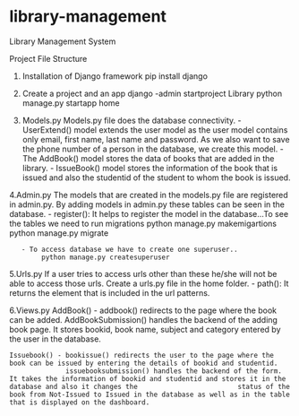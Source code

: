 # library-management
Library Management System

Project File Structure


1. Installation of Django framework
    pip install django
    
2. Create a project and an app
    django -admin startproject Library
    python manage.py startapp home
 
3. Models.py
    Models.py file does the database connectivity.
        - UserExtend() model extends the user model as the user model contains only email, first name, last name and password. As we also want to save the phone number of a               person in the database, we create this model.
        - The AddBook() model stores the data of books that are added in the library.
        - IssueBook() model stores the information of the book that is issued and also the studentid of the student to whom the book is issued.
    

 4.Admin.py
    The models that are created in the models.py file are registered in admin.py. By adding models in admin.py these tables can be seen in the database.
       -  register(): It helps to register the model in the database...To see the tables we need to run migrations
            python manage.py makemigartions
            python manage.py migrate
            
       - To access database we have to create one superuser..
            python manage.py createsuperuser

 5.Urls.py
    If a user tries to access urls other than these he/she will not be able to access those urls. Create a urls.py file in the home folder.
        -  path(): It returns the element that is included in the url patterns.
        
 6.Views.py
    AddBook() - addbook() redirects to the page where the book can be added.
                AddBookSubmission() handles the backend of the adding book page. It stores bookid, book name, subject and category entered by the user in the database.
                
    Issuebook() - bookissue() redirects the user to the page where the book can be issued by entering the details of bookid and studentid.
                  issuebooksubmission() handles the backend of the form. It takes the information of bookid and studentid and stores it in the database and also it changes the                         status of the book from Not-Issued to Issued in the database as well as in the table that is displayed on the dashboard.
